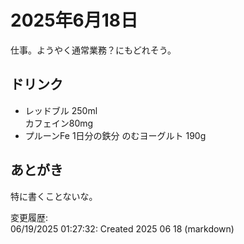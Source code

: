 # 2025年6月18日

仕事。ようやく通常業務？にもどれそう。

## ドリンク

- レッドブル 250ml  
カフェイン80mg
- プルーンFe 1日分の鉄分 のむヨーグルト 190g

## あとがき

特に書くことないな。

変更履歴:  
06/19/2025 01:27:32: Created 2025 06 18 (markdown)  
